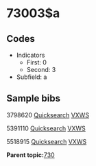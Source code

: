 # 73003$a

## Codes

-   Indicators
    -   First: 0
    -   Second: 3
-   Subfield: a

## Sample bibs

3798620 [Quicksearch](https://search.library.yale.edu/catalog/3798620) [VXWS](http://prodorbis.library.yale.edu:7014/vxws/GetHoldingsService?bibId=3798620)

5391110 [Quicksearch](https://search.library.yale.edu/catalog/5391110) [VXWS](http://prodorbis.library.yale.edu:7014/vxws/GetHoldingsService?bibId=5391110)

5518915 [Quicksearch](https://search.library.yale.edu/catalog/5518915) [VXWS](http://prodorbis.library.yale.edu:7014/vxws/GetHoldingsService?bibId=5518915)

**Parent topic:**[730](../../tags/730/730.md)

